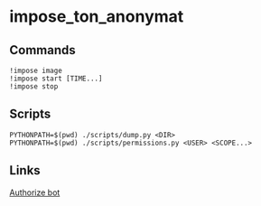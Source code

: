 # impose_ton_anonymat

## Commands
`!impose image`  
`!impose start [TIME...]`  
`!impose stop`

## Scripts
`PYTHONPATH=$(pwd) ./scripts/dump.py <DIR>`  
`PYTHONPATH=$(pwd) ./scripts/permissions.py <USER> <SCOPE...>`

## Links
[Authorize bot](https://discord.com/oauth2/authorize?client_id=727984070390317136&scope=bot&permissions=2048)
